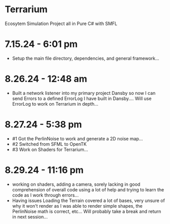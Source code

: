 # Terrarium
Ecosytem Simulation Project all in Pure C# with SMFL

# 7.15.24 - 6:01 pm 
- Setup the main file directory, dependencies, and general framework...

# 8.26.24 - 12:48 am
- Built a network listener into my primary project Dansby so now I can send Errors to a defined ErrorLog I have built in Dansby.... Will use ErrorLog to work on Terrarium in depth...

# 8.27.24 - 5:38 pm
- #1 Got the PerlinNoise to work and generate a 2D noise map...
- #2 Switched from SFML to OpenTK
- #3 Work on Shaders for Terrarium...

# 8.29.24 - 11:16 pm
- working on shaders, adding a camera, sorely lacking in good comprehension of overall code using a lot of help and trying to learn the code as I work through errors... 
- Having issues Loading the Terrain covered a lot of bases, very unsure of why it won't render as I was able to render simple shapes, the PerlinNoise math is correct, etc... Will probably take a break and return in next session... 
